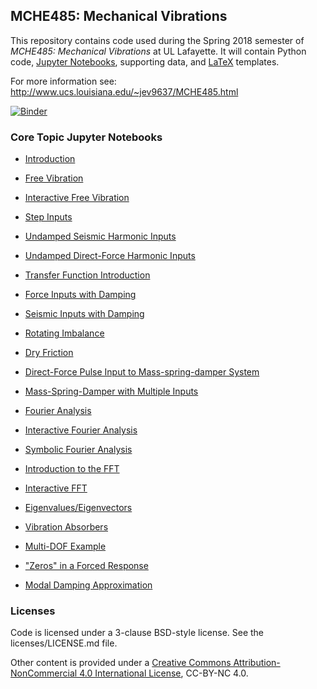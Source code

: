 ## MCHE485: Mechanical Vibrations


This repository contains code used during the Spring 2018 semester of *MCHE485: Mechanical Vibrations* at UL Lafayette. It will contain Python code, [Jupyter Notebooks](http://jupyter.org), supporting data, and [LaTeX](http://www.latex-project.org) templates.

For more information see: http://www.ucs.louisiana.edu/~jev9637/MCHE485.html

[![Binder](https://mybinder.org/badge.svg)](https://mybinder.org/v2/gh/DocVaughan/MCHE485---Mechanical-Vibrations/Spring2018?filepath=Jupyter%20Notebooks)

### Core Topic Jupyter Notebooks

* [Introduction][1]  
* [Free Vibration][2]  
* [Interactive Free Vibration][3]  
* [Step Inputs][4]  
* [Undamped Seismic Harmonic Inputs][5]  
* [Undamped Direct-Force Harmonic Inputs][6]  
* [Transfer Function Introduction][7]  
* [Force Inputs with Damping][8]  
* [Seismic Inputs with Damping][9]  
* [Rotating Imbalance][10]  
* [Dry Friction][11]  
* [Direct-Force Pulse Input to Mass-spring-damper System][13]
* [Mass-Spring-Damper with Multiple Inputs][12]  
* [Fourier Analysis][14]  
* [Interactive Fourier Analysis][15]  
* [Symbolic Fourier Analysis][16]  
* [Introduction to the FFT][21]
* [Interactive FFT][22]
* [Eigenvalues/Eigenvectors][17]  
* [Vibration Absorbers][18]  
* [Multi-DOF Example][19]  
* ["Zeros" in a Forced Response][20]
* [Modal Damping Approximation][23]


   [1]: http://nbviewer.jupyter.org/github/DocVaughan/MCHE485---Mechanical-Vibrations/blob/Spring2018/Jupyter%20Notebooks/MCHE485%20-%20Introduction.ipynb (Introduction Notebook)
   [2]: http://nbviewer.jupyter.org/github/DocVaughan/MCHE485---Mechanical-Vibrations/blob/Spring2018/Jupyter%20Notebooks/Mass%20Spring%20Damper%20-%20Free%20Vibration.ipynb
   [3]: http://nbviewer.jupyter.org/github/DocVaughan/MCHE485---Mechanical-Vibrations/blob/Spring2018/Jupyter%20Notebooks/Mass%20Spring%20Damper%20-%20Free%20Vibration%20-%20Interactive.ipynb
   [4]: http://nbviewer.jupyter.org/github/DocVaughan/MCHE485---Mechanical-Vibrations/blob/Spring2018/Jupyter%20Notebooks/Mass%20Spring%20Damper%20-%20Step%20Input.ipynb
   [5]: http://nbviewer.jupyter.org/github/DocVaughan/MCHE485---Mechanical-Vibrations/blob/Spring2018/Jupyter%20Notebooks/Undamped%20Response%20to%20Harmonic%20Seismic%20Inputs.ipynb
   [6]: http://nbviewer.jupyter.org/github/DocVaughan/MCHE485---Mechanical-Vibrations/blob/Spring2018/Jupyter%20Notebooks/Undamped%20Response%20to%20Harmonic%20Direct-Force%20Inputs.ipynb
   [7]: http://nbviewer.jupyter.org/github/DocVaughan/MCHE485---Mechanical-Vibrations/blob/Spring2018/Jupyter%20Notebooks/Transfer%20Function%20for%20Undamped%20Harmonic%20Seismic%20Inputs.ipynb
   [8]: http://nbviewer.jupyter.org/github/DocVaughan/MCHE485---Mechanical-Vibrations/blob/Spring2018/Jupyter%20Notebooks/Frequency%20Response%20to%20Harmonic%20Direct-Force%20Inputs.ipynb
   [9]: http://nbviewer.jupyter.org/github/DocVaughan/MCHE485---Mechanical-Vibrations/blob/Spring2018/Jupyter%20Notebooks/Frequency%20Response%20to%20Harmonic%20Seismic%20Inputs.ipynb
   [10]: http://nbviewer.jupyter.org/github/DocVaughan/MCHE485---Mechanical-Vibrations/blob/Spring2018/Jupyter%20Notebooks/Rotating%20Imbalance.ipynb
   [11]: http://nbviewer.jupyter.org/github/DocVaughan/MCHE485---Mechanical-Vibrations/blob/Spring2018/Jupyter%20Notebooks/Mass%20Spring%20-%20Free%20Vibration%20with%20Friction.ipynb
   [12]: http://nbviewer.jupyter.org/github/DocVaughan/MCHE485---Mechanical-Vibrations/blob/Spring2018/Jupyter%20Notebooks/Mass-Spring-Damper%20with%20Disturbance.ipynb
   [13]: http://nbviewer.jupyter.org/github/DocVaughan/MCHE485---Mechanical-Vibrations/blob/Spring2018/Jupyter%20Notebooks/Mass%20Spring%20Damper%20-%20Direct%20Force.ipynb
   [14]: http://nbviewer.jupyter.org/github/DocVaughan/MCHE485---Mechanical-Vibrations/blob/Spring2018/Jupyter%20Notebooks/Fourier%20Analysis.ipynb
   [15]: http://nbviewer.jupyter.org/github/DocVaughan/MCHE485---Mechanical-Vibrations/blob/Spring2018/Jupyter%20Notebooks/Interactive%20Fourier%20Analysis.ipynb (Interactive Fourier Analysis)
   [16]: http://nbviewer.jupyter.org/github/DocVaughan/MCHE485---Mechanical-Vibrations/blob/Spring2018/Jupyter%20Notebooks/Fourier%20Analysis%20-%20Symbolic.ipynb (Symbolic Fourier Analysis using SymPy)
   [17]: http://nbviewer.jupyter.org/github/DocVaughan/MCHE485---Mechanical-Vibrations/blob/Spring2018/Jupyter%20Notebooks/Eigenvalue-Eigenvector%20Analysis.ipynb
   [18]: http://nbviewer.jupyter.org/github/DocVaughan/MCHE485---Mechanical-Vibrations/blob/Spring2018/Jupyter%20Notebooks/Vibration%20Absorbers.ipynb
   [19]: http://nbviewer.jupyter.org/github/DocVaughan/MCHE485---Mechanical-Vibrations/blob/Spring2018/Jupyter%20Notebooks/MultiDOF%20Example.ipynb (Multi-DOF Example)
   [20]: http://nbviewer.jupyter.org/github/DocVaughan/MCHE485---Mechanical-Vibrations/blob/Spring2018/Jupyter%20Notebooks/Zeros%20in%20a%20Forced%20Response.ipynb (Zeros in a Forced Response)
   [21]: http://nbviewer.jupyter.org/github/DocVaughan/MCHE485---Mechanical-Vibrations/blob/Spring2018/Jupyter%20Notebooks/FFT%20-%20Introduction.ipynb (Introduction to the FFT)
   [22]: http://nbviewer.jupyter.org/github/DocVaughan/MCHE485---Mechanical-Vibrations/blob/Spring2018/Jupyter%20Notebooks/FFT%20-%20Interactive.ipynb (Interactive FFT)
   [23]: http://nbviewer.jupyter.org/github/DocVaughan/MCHE485---Mechanical-Vibrations/blob/Spring2018/Jupyter%20Notebooks/Two-Mass-Spring-Damper%20-%20Modal%20Damping%20Approx.ipynb (Modal Damping Approximation)

### Licenses
Code is licensed under a 3-clause BSD-style license. See the licenses/LICENSE.md file.

Other content is provided under a [Creative Commons Attribution-NonCommercial 4.0 International License](http://creativecommons.org/licenses/by-nc/4.0/), CC-BY-NC 4.0.
